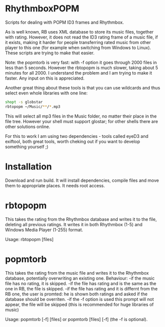 # RhythmboxPOPM
Scripts for dealing with POPM ID3 frames and Rhythmbox.

As is well known, RB uses XML database to store its music files, together with rating. However, it does not read the ID3 rating frame of a music file, if it exists, making it harder for people transferring rated music from other player to this one (for example when switching from Windows to Linux). These scripts are trying to make that easier.

Note: the popmtorb is very fast: with -f option it goes through 2000 files in less than 5 seconds. However the rbtopopm is much slower, taking about 5 minutes for all 2000. I understand the problem and I am trying to make it faster. Any input on this is appreciated.

Another great thing about these tools is that you can use wildcards and thus select even whole libraries with one line:
```bash
shopt -s globstar
rbtopopm ~/Music/**/*.mp3
  ```

This will select all mp3 files in the Music folder, no matter their place in the file tree. However your shell must support glostar; for other shells there are other solutions online.


For this to work I am using two dependencies - tools called eyeD3 and exiftool, both great tools, worth cheking out if you want to develop something yourself ;)

# Installation
Download and run build. It will install dependencies, compile files and move them to appropriate places. It needs root access.

# rbtopopm
This takes the rating from the Rhythmbox database and writes it to the file, deleting all previous ratings.
It writes it in both Rhythmbox (1-5) and Windows Media Player (1-255) format.

Usage: rbtopopm [files]
   
# popmtorb
This takes the rating from the music file and writes it to the Rhythmbox database, potentially overwriting an existing one.
Behaviour:
  -if the music file has no rating, it is skipped.
  -if the file has rating and is the same as the one in RB, the file is skipped.
  -if the file has rating and it is differnt from the RB one, the user is promted: he is shown both ratings and asked if the database should be overriten. 
    -if the -f option is used this prompt will not appear, the file will be skipped (this is recommended for huge libraries of music)

Usage: popmtorb [-f] [files] or popmtorb [files] [-f] (the -f is optional).
